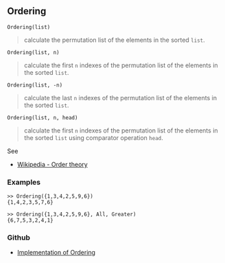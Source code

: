 ## Ordering

```
Ordering(list)
```

> calculate the permutation list of the elements in the sorted `list`.

```
Ordering(list, n)
```

> calculate the first `n` indexes of the  permutation list of the elements in the sorted `list`.

```
Ordering(list, -n)
```

> calculate the last `n` indexes of the  permutation list of the elements in the sorted `list`.


```
Ordering(list, n, head)
```

> calculate the first `n` indexes of the  permutation list of the elements in the sorted `list` using comparator operation `head`.

See
* [Wikipedia - Order theory](https://en.wikipedia.org/wiki/Order_theory)

### Examples

```
>> Ordering({1,3,4,2,5,9,6})
{1,4,2,3,5,7,6}

>> Ordering({1,3,4,2,5,9,6}, All, Greater)
{6,7,5,3,2,4,1}
```
### Github
* [Implementation of Ordering](https://github.com/axkr/symja_android_library/blob/master/symja_android_library/matheclipse-core/src/main/java/org/matheclipse/core/builtin/TensorFunctions.java#L330) 
